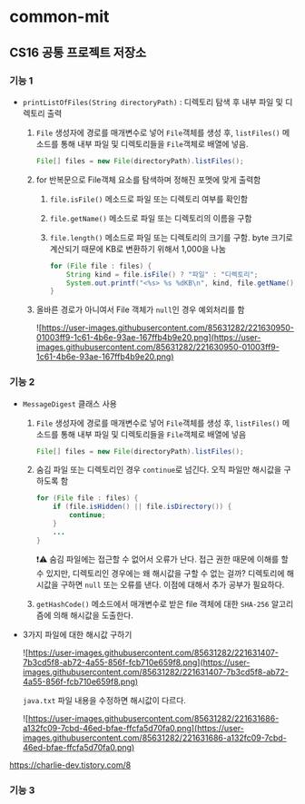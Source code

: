 # common-mit
## CS16 공통 프로젝트 저장소
### 기능 1
- `printListOfFiles(String directoryPath)` : 디렉토리 탐색 후 내부 파일 및 디렉토리 출력
    1. `File` 생성자에 경로를 매개변수로 넣어 `File`객체를 생성 후, `listFiles()` 메소드를 통해 내부 파일 및 디렉토리들을 `File`객체로 배열에 넣음.

        ```java
        File[] files = new File(directoryPath).listFiles();
        ```

    2. for 반복문으로 File객체 요소를 탐색하며 정해진 포멧에 맞게 출력함
        1. `file.isFile()` 메소드로 파일 또는 디렉토리 여부를 확인함
        2. `file.getName()` 메소드로 파일 또는 디렉토리의 이름을 구함
        3. `file.length()` 메소드로 파일 또는 디렉토리의 크기를 구함. byte 크기로 계산되기 때문에 KB로 변환하기 위해서 1,000을 나눔

            ```java
            for (File file : files) {
                String kind = file.isFile() ? "파일" : "디렉토리";
                System.out.printf("<%s> %s %dKB\n", kind, file.getName(), file.length() / 1000);
            }
            ```

    3. 올바른 경로가 아니여서 File 객체가 `null`인 경우 예외처리를 함
  
       ![https://user-images.githubusercontent.com/85631282/221630950-01003ff9-1c61-4b6e-93ae-167ffb4b9e20.png](https://user-images.githubusercontent.com/85631282/221630950-01003ff9-1c61-4b6e-93ae-167ffb4b9e20.png)

### 기능 2
- `MessageDigest` 클래스 사용
    1. `File` 생성자에 경로를 매개변수로 넣어 `File`객체를 생성 후, `listFiles()` 메소드를 통해 내부 파일 및 디렉토리들을 `File`객체로 배열에 넣음

        ```java
        File[] files = new File(directoryPath).listFiles();
        ```

    2. 숨김 파일 또는 디렉토리인 경우 `continue`로 넘긴다. 오직 파일만 해시값을 구하도록 함

        ```java
        for (File file : files) {
            if (file.isHidden() || file.isDirectory()) {
                continue;
            }
            ...
        }
        ```

       ❗⚠ 숨김 파일에는 접근할 수 없어서 오류가 난다. 접근 권한 때문에 이해를 할 수 있지만, 디렉토리인 경우에는 왜 해시값을 구할 수 없는 걸까? 디렉토리에 해시값을 구하면 `null` 또는 오류를 낸다. 이점에 대해서 추가 공부가 필요하다.

    3. `getHashCode()` 메소드에서 매개변수로 받은 file 객체에 대한 `SHA-256` 알고리즘에 의해 해시값을 도출한다.
- 3가지 파일에 대한 해시값 구하기

  ![https://user-images.githubusercontent.com/85631282/221631407-7b3cd5f8-ab72-4a55-856f-fcb710e659f8.png](https://user-images.githubusercontent.com/85631282/221631407-7b3cd5f8-ab72-4a55-856f-fcb710e659f8.png)

  `java.txt` 파일 내용을 수정하면 해시값이 다르다.

  ![https://user-images.githubusercontent.com/85631282/221631686-a132fc09-7cbd-46ed-bfae-ffcfa5d70fa0.png](https://user-images.githubusercontent.com/85631282/221631686-a132fc09-7cbd-46ed-bfae-ffcfa5d70fa0.png)
  
https://charlie-dev.tistory.com/8
### 기능 3
